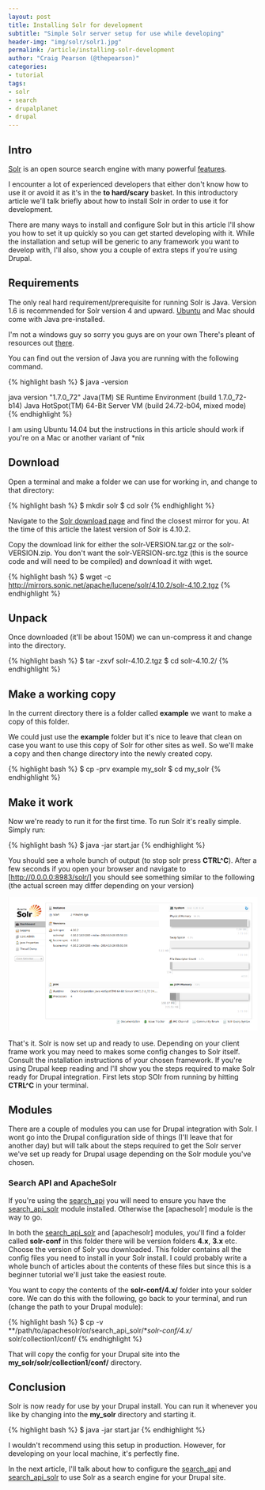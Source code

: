```yaml
---
layout: post
title: Installing Solr for development
subtitle: "Simple Solr server setup for use while developing"
header-img: "img/solr/solr1.jpg"
permalink: /article/installing-solr-development
author: "Craig Pearson (@thepearson)"
categories:
- tutorial
tags:
- solr
- search
- drupalplanet
- drupal
---
```


## Intro

[Solr] is an open source search engine with many powerful [features].

I encounter a lot of experienced developers that either don't know how to use it or avoid it as it's in the **to hard/scary** basket.
In this introductory article we'll talk briefly about how to install Solr in order to use it for development.

There are many ways to install and configure Solr but in this article I'll show you how to set it up quickly so you can get started developing with it. While the installation and setup will be generic to any framework you want to develop with, I'll also, show you a couple of extra steps if you're using Drupal.


## Requirements

The only real hard requirement/prerequisite for running Solr is Java. Version 1.6 is recommended for Solr version 4 and upward. [Ubuntu] and Mac should come with Java pre-installed.

I'm not a windows guy so sorry you guys are on your own There's pleant of resources out [there].

You can find out the version of Java you are running with the following command.

{% highlight bash %}
$ java -version

java version "1.7.0_72"
Java(TM) SE Runtime Environment (build 1.7.0_72-b14)
Java HotSpot(TM) 64-Bit Server VM (build 24.72-b04, mixed mode)
{% endhighlight %}

I am using Ubuntu 14.04 but the instructions in this article should work if you're on a Mac or another variant of *nix


## Download

Open a terminal and make a folder we can use for working in, and change to that directory:

{% highlight bash %}
$ mkdir solr
$ cd solr
{% endhighlight %}

Navigate to the [Solr download page] and find the closest mirror for you. At the time of this article the latest version of Solr is 4.10.2.

Copy the download link for either the solr-VERSION.tar.gz or the solr-VERSION.zip. You don't want the solr-VERSION-src.tgz (this is the source code and will need to be compiled) and download it with wget.

{% highlight bash %}
$ wget -c http://mirrors.sonic.net/apache/lucene/solr/4.10.2/solr-4.10.2.tgz
{% endhighlight %}


## Unpack

Once downloaded (it'll be about 150M) we can un-compress it and change into the directory.

{% highlight bash %}
$ tar -zxvf solr-4.10.2.tgz
$ cd solr-4.10.2/
{% endhighlight %}


## Make a working copy

In the current directory there is a folder called **example** we want to make a copy of this folder.

We could just use the **example** folder but it's nice to leave that clean on case you want to use this copy of Solr for other sites as well. So we'll make a copy and then change directory into the newly created copy.

{% highlight bash %}
$ cp -prv example my_solr
$ cd my_solr
{% endhighlight %}


## Make it work

Now we're ready to run it for the first time. To run Solr it's really simple. Simply run:

{% highlight bash %}
$ java -jar start.jar
{% endhighlight %}

You should see a whole bunch of output (to stop solr press **CTRL^C**).
After a few seconds if you open your browser and navigate to [http://0.0.0.0:8983/solr/] you should see something similar to the following (the actual screen may differ depending on your version)

![Solr dashboard][dashboard]

That's it. Solr is now set up and ready to use.
Depending on your client frame work you may need to makes some config changes to Solr itself.
Consult the installation instructions of your chosen framework.
If you're using Drupal keep reading and I'll show you the steps required to make Solr ready for Drupal integration.
First lets stop SOlr from running by hitting **CTRL^C** in your terminal.


## Modules

There are a couple of modules you can use for Drupal integration with Solr.
I wont go into the Drupal configuration side of things (I'll leave that for another day) but will talk about the steps required to get the Solr server we've set up ready for Drupal usage depending on the Solr module you've chosen.


### Search API and ApacheSolr

If you're using the [search_api] you will need to ensure you have the [search_api_solr] module installed. Otherwise the [apachesolr] module is the way to go.

In both the [search_api_solr] and [apachesolr] modules, you'll find a folder called **solr-conf** in this folder there will be version folders **4.x**, **3.x** etc.
Choose the version of Solr you downloaded. This folder contains all the config files you need to install in your Solr install.
I could probably write a whole bunch of articles about the contents of these files but since this is a beginner tutorial we'll just take the easiest route.

You want to copy the contents of the **solr-conf/4.x/** folder into your solder core.
We can do this with the following, go back to your terminal, and run (change the path to your Drupal module):

{% highlight bash %}
$ cp -v **/path/to/apachesolr/or/search_api_solr/**solr-conf/4.x/* solr/collection1/conf/
{% endhighlight %}

That will copy the config for your Drupal site into the **my_solr/solr/collection1/conf/** directory.


## Conclusion

Solr is now ready for use by your Drupal install. You can run it whenever you like by changing into the **my_solr** directory and starting it.

{% highlight bash %}
$ java -jar start.jar
{% endhighlight %}

I wouldn't recommend using this setup in production. However, for developing on your local machine, it's perfectly fine.

In the next article, I'll talk about how to configure the [search_api] and [search_api_solr] to use Solr as a search engine for your Drupal site.

[there]: https://www.google.co.nz/webhp?sourceid=chrome-instant&ion=1&espv=2&ie=UTF-8#safe=off&q=installing%20solr%20on%20windows
[search_api]: http://drupal.org/project/search_api
[search_api_solr]: http://drupal.org/project/search_api_solr
[http://0.0.0.0:8983/solr/]: http://0.0.0.0:8983/solr/
[Solr download page]: http://lucene.apache.org/solr/mirrors-solr-latest-redir.html
[solr]: http://lucene.apache.org/solr/
[ubuntu]: http://www.ubuntu.com/
[java]: https://www.oracle.com/java/index.html
[features]: http://lucene.apache.org/solr/features.html
[dashboard]: /img/solr/dashboard.png
